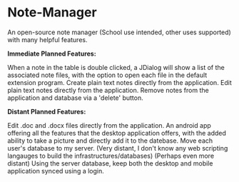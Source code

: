 # Note-Manager
An open-source note manager (School use intended, other uses supported) with many helpful features.

<b>Immediate Planned Features:</b>

When a note in the table is double clicked, a JDialog will show a list of the associated note files, with the option to open each file in the default extension program.
Create plain text notes directly from the application.
Edit plain text notes directly from the application.
Remove notes from the application and database via a 'delete' button.


<b>Distant Planned Features:</b>

Edit .doc and .docx files directly from the application.
An android app offering all the features that the desktop application offers, with the added ability to take a picture and directly add it to the datebase.
Move each user's database to my server. (Very distant, I don't know any web scripting langauges to build the infrastructures/databases)
(Perhaps even more distant) Using the server database, keep both the desktop and mobile application synced using a login.


